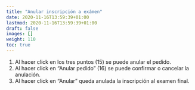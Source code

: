 ```yaml
---
title: "Anular inscripción a exámen"
date: 2020-11-16T13:59:39+01:00
lastmod: 2020-11-16T13:59:39+01:00
draft: false
images: []
weight: 110
toc: true
---
```


1. Al hacer click en los tres puntos (15) se puede anular el pedido.
1. Al hacer click en “Anular pedido” (16) se puede confirmar o cancelar la anulación.
1. Al hacer click en “Anular” queda anulada la inscripción al examen final.
